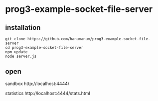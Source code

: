 # prog3-example-socket-file-server

## installation
```
git clone https://github.com/hanumanum/prog3-example-socket-file-server
cd prog3-example-socket-file-server
npm update
node server.js
```

## open

sandbox
http://localhost:4444/

statistics
http://localhost:4444/stats.html

